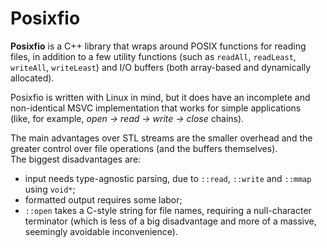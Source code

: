 # Posixfio

**Posixfio** is a C++ library that wraps around POSIX functions for reading files,
in addition to a few utility functions (such as `readAll`, `readLeast`,
`writeAll`, `writeLeast`) and I/O buffers (both array-based and dynamically
allocated).

Posixfio is written with Linux in mind, but it does have an incomplete and
non-identical MSVC implementation that works for simple applications  
(like, for example, *open -> read -> write -> close* chains).

The main advantages over STL streams are the smaller overhead and the greater
control over file operations (and the buffers themselves).  
The biggest disadvantages are:
- input needs type-agnostic parsing, due to `::read`, `::write` and `::mmap`
  using `void*`;
- formatted output requires some labor;
- `::open` takes a C-style string for file names, requiring a null-character
  terminator (which is less of a big disadvantage and more of a massive,
  seemingly avoidable inconvenience).
